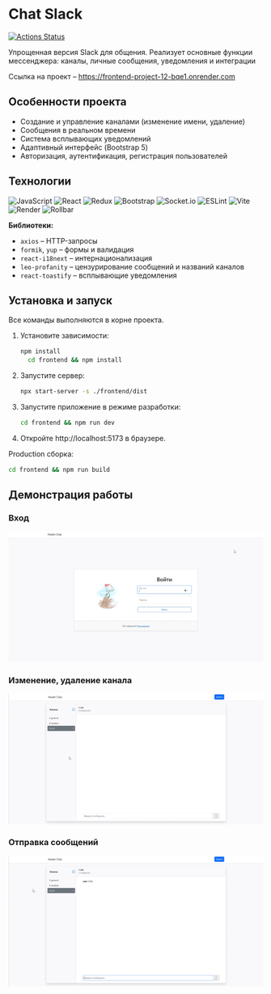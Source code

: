 # Chat Slack
[![Actions Status](https://github.com/AnastasiaVAV/frontend-project-12/actions/workflows/hexlet-check.yml/badge.svg)](https://github.com/AnastasiaVAV/frontend-project-12/actions)

Упрощенная версия Slack для общения. Реализует основные функции мессенджера: каналы, личные сообщения, уведомления и интеграции

Cсылка на проект – https://frontend-project-12-bqe1.onrender.com

## Особенности проекта
- Создание и управление каналами (изменение имени, удаление)
- Сообщения в реальном времени
- Система всплывающих уведомлений
- Адаптивный интерфейс (Bootstrap 5)
- Авторизация, аутентификация, регистрация пользователей

## Технологии
![JavaScript](https://img.shields.io/badge/javascript-%23323330.svg?style=for-the-badge&logo=javascript&logoColor=%23F7DF1E)
![React](https://img.shields.io/badge/react-%2320232a.svg?style=for-the-badge&logo=react&logoColor=%2361DAFB)
![Redux](https://img.shields.io/badge/redux-%23593d88.svg?style=for-the-badge&logo=redux&logoColor=white)
![Bootstrap](https://img.shields.io/badge/bootstrap-%23563D7C.svg?style=for-the-badge&logo=bootstrap&logoColor=white)
![Socket.io](https://img.shields.io/badge/Socket.io-black?style=for-the-badge&logo=socket.io&badgeColor=010101)
![ESLint](https://img.shields.io/badge/ESLint-4B3263?style=for-the-badge&logo=eslint&logoColor=white)
![Vite](https://img.shields.io/badge/vite-%23646CFF.svg?style=for-the-badge&logo=vite&logoColor=white)
![Render](https://img.shields.io/badge/Render-%23323330.svg?style=for-the-badge&logo=Render&logoColor=white)
![Rollbar](https://img.shields.io/badge/Rollbar-323330?style=for-the-badge&logo=rollbar&logoColor=white)

**Библиотеки:**
- `axios` – HTTP-запросы
- `formik`, `yup` – формы и валидация
- `react-i18next` – интернационализация
- `leo-profanity` – цензурирование сообщений и названий каналов
- `react-toastify` – всплывающие уведомления

## Установка и запуск
Все команды выполняются в корне проекта.

1. Установите зависимости:
    ```bash
    npm install
	  cd frontend && npm install
    ```
2. Запустите  сервер:
    ```bash
    npx start-server -s ./frontend/dist
    ```
3. Запустите приложение в режиме разработки:
    ```bash
    cd frontend && npm run dev
    ```
4. Откройте http://localhost:5173 в браузере.

Production сборка:
```bash
cd frontend && npm run build
```

## Демонстрация работы
### Вход
![Вход](./assets/entry.gif)

### Изменение, удаление канала
![Изменение канала](./assets/change-channel.gif)

### Отправка сообщений
![Сообщения](./assets/messages.gif)